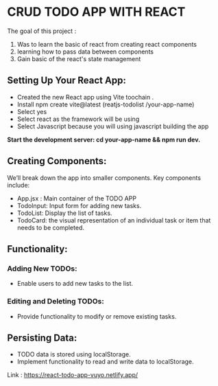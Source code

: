 # CRUD TODO APP  WITH REACT
The goal of this project :
1. Was to learn the basic of react from creating react components
2. learning how to pass data between components
3.  Gain basic of the react's state management
 
## Setting Up Your React App:
 - Created the  new React app using Vite toochain .
- Install  npm create vite@latest (reatjs-todolist /your-app-name)
- Select yes 
- Select react as the framework will be using
- Select Javascript because you will using javascript building the app

**Start the development server: cd your-app-name && npm run dev.**
## Creating Components:
We’ll break down the app into smaller components.
Key components include:
- App.jsx : Main container of the TODO APP
- TodoInput: Input form for adding new tasks.
- TodoList: Display the list of tasks.
- TodoCard: the visual representation of an individual task or item that needs to be completed.
  
## Functionality:
### Adding New TODOs:
- Enable users to add new tasks to the list.
### Editing and Deleting TODOs:
- Provide functionality to modify or remove existing tasks.
## Persisting Data:
-  TODO data is stored using localStorage.
-  Implement functionality to read and write data to localStorage.
  
  Link : https://react-todo-app-vuyo.netlify.app/
